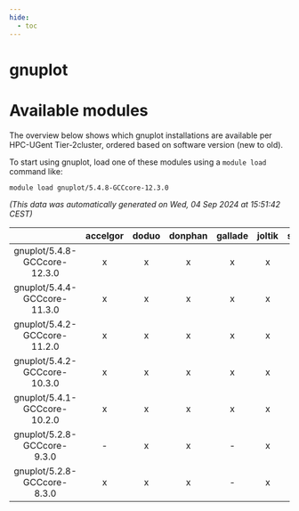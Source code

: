 ```yaml
---
hide:
  - toc
---
```


gnuplot
=======

# Available modules


The overview below shows which gnuplot installations are available per HPC-UGent Tier-2cluster, ordered based on software version (new to old).

To start using gnuplot, load one of these modules using a `module load` command like:

```shell
module load gnuplot/5.4.8-GCCcore-12.3.0
```

*(This data was automatically generated on Wed, 04 Sep 2024 at 15:51:42 CEST)*  

| |accelgor|doduo|donphan|gallade|joltik|shinx|skitty|
| :---: | :---: | :---: | :---: | :---: | :---: | :---: | :---: |
|gnuplot/5.4.8-GCCcore-12.3.0|x|x|x|x|x|x|x|
|gnuplot/5.4.4-GCCcore-11.3.0|x|x|x|x|x|-|x|
|gnuplot/5.4.2-GCCcore-11.2.0|x|x|x|x|x|-|x|
|gnuplot/5.4.2-GCCcore-10.3.0|x|x|x|x|x|-|x|
|gnuplot/5.4.1-GCCcore-10.2.0|x|x|x|x|x|-|x|
|gnuplot/5.2.8-GCCcore-9.3.0|-|x|x|-|x|-|x|
|gnuplot/5.2.8-GCCcore-8.3.0|x|x|x|-|x|-|x|
